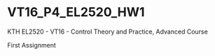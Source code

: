 # VT16_P4_EL2520_HW1

KTH EL2520 - VT16 - Control Theory and Practice, Advanced Course

First Assignment
